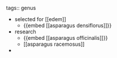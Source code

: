 tags:: genus

- selected for [[edem]]
	- {{embed [[asparagus densiflorus]]}}
- research
	- {{embed [[asparagus officinalis]]}}
	- [[asparagus racemosus]]
-